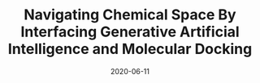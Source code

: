 ---
title: "Navigating Chemical Space By Interfacing Generative Artificial Intelligence and Molecular Docking"
date: '2020-06-11'
authors: "Xu Z, Wauchope O, Frank AT"
reviewers: "Fraser JS"

peer-review:
- disqus: 2aiqbcl
  biorxiv: 2020.06.09.143289v1
---